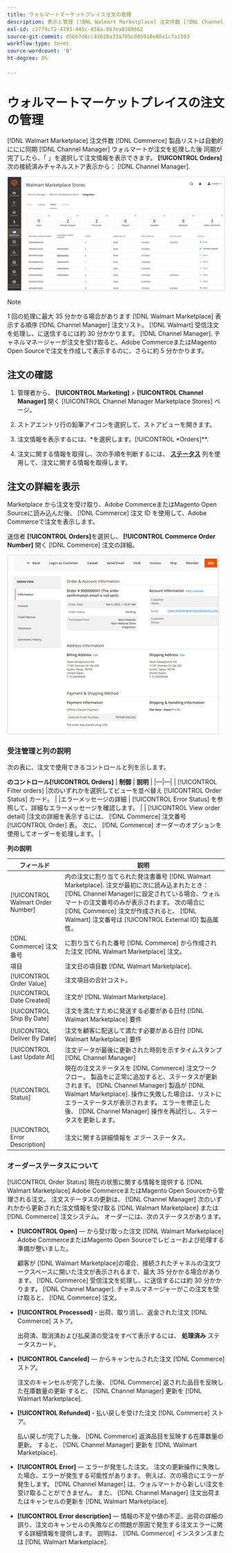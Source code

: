 ```yaml
---
title: ウォルマートマーケットプレイス注文の管理
description: 表示と管理 [!DNL Walmart Marketplace] 注文件数 [!DNL Channel Manager] Adobe CommerceとMagento Open Sourceの
exl-id: c2779c72-4793-445c-858a-867ea8389662
source-git-commit: d5bb7d6cc43620a33a705c085918e80a1cfa1593
workflow-type: tm+mt
source-wordcount: '0'
ht-degree: 0%

---
```


# ウォルマートマーケットプレイスの注文の管理

[!DNL Walmart Marketplace] 注文件数 [!DNL Commerce] 製品リストは自動的ににに同期 [!DNL Channel Manager] ウォルマートが注文を処理した後 同期が完了したら、「 」を選択して注文情報を表示できます。 **[!UICONTROL Orders]** 次の接続済みチャネルストア表示から： [!DNL Channel Manager].

![Walmart Marketplace の注文を管理するためのチャネルマネージャの注文ビュー](assets/orders-dashboard-view.png)

>[!NOTE]
>
>1 回の処理に最大 35 分かかる場合があります [!DNL Walmart Marketplace] 表示する順序 [!DNL Channel Manager] 注文リスト。 [!DNL Walmart] 受信注文を処理し、に送信するには約 30 分かかります。 [!DNL Channel Manager]. チャネルマネージャーが注文を受け取ると、Adobe CommerceまたはMagento Open Sourceで注文を作成して表示するのに、さらに約 5 分かかります。

## 注文の確認

1. 管理者から、 **[!UICONTROL Marketing]** > **[!UICONTROL Channel Manager]** 開く [!UICONTROL Channel Manager Marketplace Stores] ページ。

1. ストアエントリ行の鉛筆アイコンを選択して、ストアビューを開きます。

1. 注文情報を表示するには、*を選択します。[!UICONTROL *Orders]**.

1. 注文に関する情報を取得し、次の手順を判断するには、 **[ステータス](#about-order-status)** 列を使用して、注文に関する情報を取得します。

## 注文の詳細を表示

Marketplace から注文を受け取り、Adobe CommerceまたはMagento Open Sourceに読み込んだ後、 [!DNL Commerce] 注文 ID を使用して、Adobe Commerceで注文を表示します。

送信者 **[!UICONTROL Orders]**&#x200B;を選択し、 **[!UICONTROL Commerce Order Number]** 開く [!DNL Commerce] 注文の詳細。

![ウォルマートマーケットプレイス注文のコマース注文の詳細ビュー](assets/order-detail-with-external-order-id.png)

### 受注管理と列の説明

次の表に、注文で使用できるコントロールと列を示します。

**のコントロール[!UICONTROL Orders]**
| **制御**                    | **説明**                                                                                                                                               | |—|—| | [!UICONTROL Filter orders]     |次のいずれかを選択してビューを並べ替え [!UICONTROL Order Status] カード。                                                                                        | |エラーメッセージの詳細 | [!UICONTROL Error Status] を参照して、詳細なエラーメッセージを確認します。                                                                      | | [!UICONTROL View order detail] |注文の詳細を表示するには、 [!DNL Commerce] 注文番号 [!UICONTROL Order] 表。 次に、 [!DNL Commerce] オーダーのオプションを使用してオーダーを処理します。 |

**列の説明**

| フィールド | 説明 |
|------------------------------------|----------------------------------------------------------------------------------------------------------------------------------------------------------------------------------------------------------------------------------------------------------------------------------------------------------------------------------------------------------------------------------|
| [!UICONTROL  Walmart Order Number] | 内の注文に割り当てられた発注書番号 [!DNL Walmart Marketplace]. 注文が最初に次に読み込まれたとき： [!DNL Channel Manager]に設定されている場合、ウォルマートの注文番号のみが表示されます。 次の場合に [!DNL Commerce] 注文が作成されると、 [!DNL Walmart] 注文番号は [!UICONTROL External ID] 製品属性。 |
| [!DNL Commerce]  注文番号 | に割り当てられた番号 [!DNL Commerce]  から作成された注文 [!DNL Walmart Marketplace] 注文。 |
| 項目 | 注文日の項目数 [!DNL Walmart Marketplace]. |
| [!UICONTROL Order Value] | 注文項目の合計コスト。 |
| [!UICONTROL Date Created] | 注文が [!DNL Walmart Marketplace]. |
| [!UICONTROL Ship By Date] | 注文を満たすために発送する必要がある日付 [!DNL Walmart Marketplace] 要件 |
| [!UICONTROL Deliver By Date] | 注文を顧客に配送して満たす必要がある日付 [!DNL Walmart Marketplace] 要件 |
| [!UICONTROL Last Update At] | 注文データが最後に更新された時刻を示すタイムスタンプ [!DNL Channel Manager] |
| [!UICONTROL Status] | 現在の注文ステータスを [!DNL Commerce] 注文ワークフロー。 製品をに正常に追加すると、ステータスが更新されます。 [!DNL Channel Manager] 製品が [!DNL Walmart Marketplace]. 操作に失敗した場合は、リストにエラーステータスが表示されます。 エラーを修正した後、 [!DNL Channel Manager] 操作を再試行し、ステータスを更新します。 |
| [!UICONTROL Error Description] | 注文に関する詳細情報を *エラー* ステータス。 |

### オーダーステータスについて

[!UICONTROL Order Status] 現在の状態に関する情報を提供する [!DNL Walmart Marketplace] Adobe CommerceまたはMagento Open Sourceから管理される注文。 注文ステータスの更新は、 [!DNL Channel Manager] 次のいずれかから更新された注文情報を受け取る [!DNL Walmart Marketplace] または [!DNL Commerce] 注文システム。 オーダーには、次のステータスがあります。

* **[!UICONTROL Open]** — から受け取った注文 [!DNL Walmart Marketplace] Adobe CommerceまたはMagento Open Sourceでレビューおよび処理する準備が整いました。

   顧客が [!DNL Walmart Marketplace]の場合、接続されたチャネルの注文ワークスペースに開いた注文が表示されるまで、最大 35 分かかる場合があります。 [!DNL Commerce] 受信注文を処理し、に送信するには約 30 分かかります。 [!DNL Channel Manager]. チャネルマネージャーがこの注文を受け取ると、 [!DNL Commerce] 注文。

* **[!UICONTROL Processed]**・出荷、取り消し、返金された注文 [!DNL Commerce] ストア。

   出荷済、取消済および払戻済の受注をすべて表示するには、 **処理済み** ステータスカード。

* **[!UICONTROL Canceled]** — からキャンセルされた注文 [!DNL Commerce] ストア。

   注文のキャンセルが完了した後、 [!DNL Commerce] 返された品目を反映した在庫数量の更新 すると、 [!DNL Channel Manager] 更新を [!DNL Walmart Marketplace].

* **[!UICONTROL Refunded]**・払い戻しを受けた注文 [!DNL Commerce] ストア。

   払い戻しが完了した後、 [!DNL Commerce] 返済品目を反映する在庫数量の更新。 すると、 [!DNL Channel Manager] 更新を [!DNL Walmart Marketplace].

* **[!UICONTROL Error]** — エラーが発生した注文。 注文の更新操作に失敗した場合、エラーが発生する可能性があります。 例えば、次の場合にエラーが発生します。 [!DNL Channel Manager] は、ウォルマートから新しい注文を受け取ることができません。 また、 [!DNL Channel Manager] 注文出荷またはキャンセルの更新を [!DNL Walmart Marketplace].

* **[!UICONTROL Error description]** — 情報の不足や値の不正、出荷の詳細の誤り、注文のキャンセルの失敗などの問題が原因で発生する注文エラーに関する詳細情報を提供します。 説明は、 [!DNL Commerce] インスタンスまたは [!DNL Walmart Marketplace].
